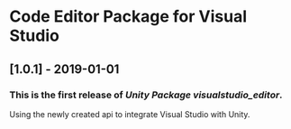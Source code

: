 # Code Editor Package for Visual Studio

## [1.0.1] - 2019-01-01

### This is the first release of *Unity Package visualstudio_editor*.

Using the newly created api to integrate Visual Studio with Unity.

